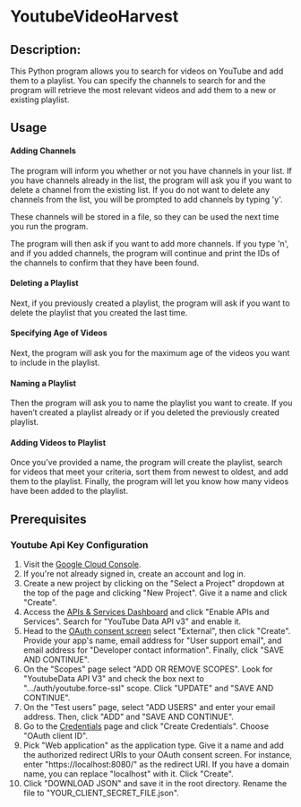 # YoutubeVideoHarvest


## Description:
This Python program allows you to search for videos on YouTube and add them to a playlist. You can specify the channels to search for and the program will retrieve the most relevant videos and add them to a new or existing playlist.

## Usage
#### Adding Channels
The program will inform you whether or not you have channels in your list. If you have channels already in the list, the program will ask you if you want to delete a channel from the existing list. If you do not want to delete any channels from the list, you will be prompted to add channels by typing 'y'.

These channels will be stored in a file, so they can be used the next time you run the program.

The program will then ask if you want to add more channels. If you type 'n', and if you added channels, the program will continue and print the IDs of the channels to confirm that they have been found.

#### Deleting a Playlist
Next, if you previously created a playlist, the program will ask if you want to delete the playlist that you created the last time.

#### Specifying Age of Videos
Next, the program will ask you for the maximum age of the videos you want to include in the playlist.

#### Naming a Playlist
Then the program will ask you to name the playlist you want to create. If you haven’t created a playlist already or if you deleted the previously created playlist.

#### Adding Videos to Playlist
Once you've provided a name, the program will create the playlist, search for videos that meet your criteria, sort them from newest to oldest, and add them to the playlist. Finally, the program will let you know how many videos have been added to the playlist.

## Prerequisites
### Youtube Api Key Configuration

1. Visit the [Google Cloud Console](https://console.cloud.google.com/).
2. If you're not already signed in, create an account and log in.
3. Create a new project by clicking on the "Select a Project" dropdown at the top of the page and clicking "New Project". Give it a name and click "Create".
4. Access the [APIs & Services Dashboard](https://console.cloud.google.com/apis/dashboard) and click "Enable APIs and Services". Search for "YouTube Data API v3" and enable it.
5. Head to the [OAuth consent screen](https://console.cloud.google.com/apis/credentials/consent)  select "External", then click "Create". Provide your app's name, email address for "User support email", and email address for "Developer contact information". Finally, click "SAVE AND CONTINUE".
6. On the "Scopes" page select "ADD OR REMOVE SCOPES". Look for "YoutubeData API V3" and check the box next to ".../auth/youtube.force-ssl" scope. Click "UPDATE" and "SAVE AND CONTINUE".
7. On the "Test users" page, select "ADD USERS" and enter your email address. Then, click "ADD" and "SAVE AND CONTINUE".
8. Go to the [Credentials](https://console.cloud.google.com/apis/credentials) page and click "Create Credentials". Choose "OAuth client ID".
9. Pick "Web application" as the application type. Give it a name and add the authorized redirect URIs to your OAuth consent screen. For instance, enter "https://localhost:8080/" as the redirect URI. If you have a domain name, you can replace "localhost" with it. Click "Create".
10. Click "DOWNLOAD JSON" and save it in the root directory. Rename the file to "YOUR_CLIENT_SECRET_FILE.json".
